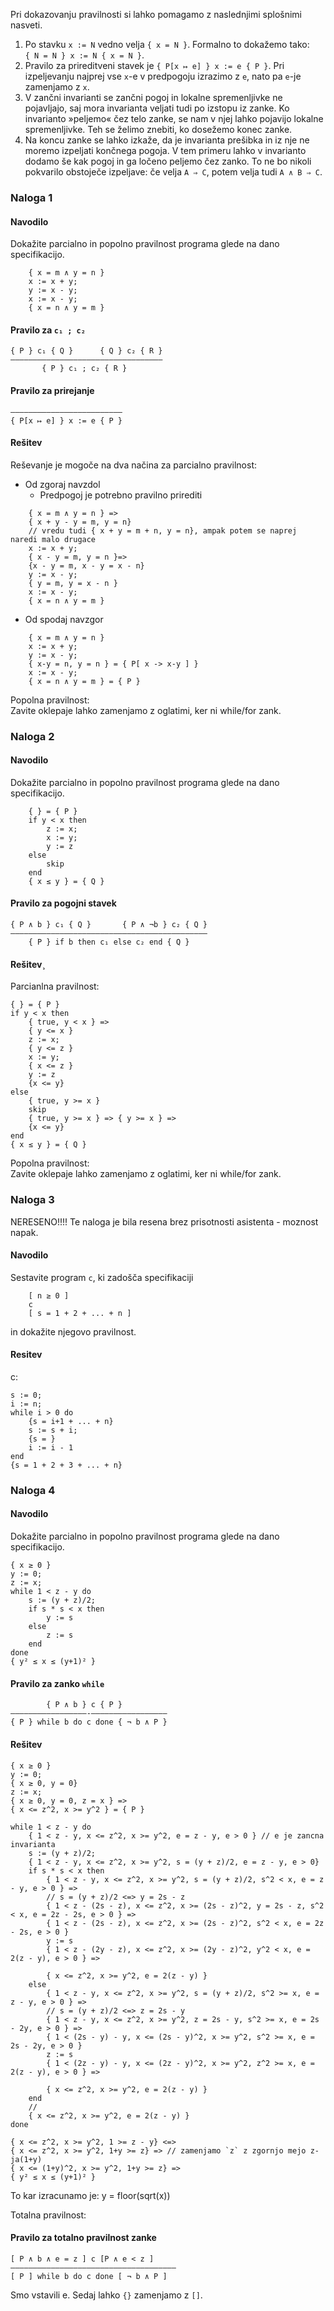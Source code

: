 Pri dokazovanju pravilnosti si lahko pomagamo z naslednjimi splošnimi nasveti.

1. Po stavku `x := N` vedno velja `{ x = N }`. Formalno to dokažemo tako:  
`{ N = N } x := N { x = N }`.
2. Pravilo za prireditveni stavek je `{ P[x ↦ e] } x := e { P }`. Pri izpeljevanju najprej vse `x`-e v predpogoju izrazimo z `e`, nato pa `e`-je zamenjamo z `x`.
3. V zančni invarianti se zančni pogoj in lokalne spremenljivke ne pojavljajo, saj mora invarianta veljati tudi po izstopu iz zanke. Ko invarianto »peljemo« čez telo zanke, se nam v njej lahko pojavijo lokalne spremenljivke. Teh se želimo znebiti, ko dosežemo konec zanke.
4. Na koncu zanke se lahko izkaže, da je invarianta prešibka in iz nje ne moremo izpeljati končnega pogoja. V tem primeru lahko v invarianto dodamo še kak pogoj in ga ločeno peljemo čez zanko. To ne bo nikoli pokvarilo obstoječe izpeljave: če velja `A ⇒ C`, potem velja tudi `A ∧ B ⇒ C`.

### Naloga 1 
#### Navodilo
Dokažite parcialno in popolno pravilnost programa glede na dano specifikacijo.
```
	{ x = m ∧ y = n }
	x := x + y;
	y := x - y;
	x := x - y;
	{ x = n ∧ y = m }
```

#### Pravilo za `c₁ ; c₂`

    { P } c₁ { Q }      { Q } c₂ { R }
    —————————————————————————————————–
           { P } c₁ ; c₂ { R } 
#### Pravilo za prirejanje 

    ————————————————————————–
    { P[x ↦ e] } x := e { P }

#### Rešitev
Reševanje je mogoče na dva načina za parcialno pravilnost:
 - Od zgoraj navzdol
    - Predpogoj je potrebno pravilno prirediti
```
    { x = m ∧ y = n } =>
    { x + y - y = m, y = n}
    // vredu tudi { x + y = m + n, y = n}, ampak potem se naprej naredi malo drugace
    x := x + y;
    { x - y = m, y = n }=>
    {x - y = m, x - y = x - n}
    y := x - y;
    { y = m, y = x - n }
    x := x - y;
    { x = n ∧ y = m }
```

 - Od spodaj navzgor
```
    { x = m ∧ y = n }
    x := x + y;
    y := x - y;
    { x-y = n, y = n } = { P[ x -> x-y ] }
	x := x - y;
    { x = n ∧ y = m } = { P }
```
Popolna pravilnost:  
    Zavite oklepaje lahko zamenjamo z oglatimi, ker ni while/for zank.

### Naloga 2
#### Navodilo
Dokažite parcialno in popolno pravilnost programa glede na dano specifikacijo.
```
	{ } = { P }
	if y < x then
        z := x;
        x := y;
        y := z
    else
        skip
	end
	{ x ≤ y } = { Q }
```
#### Pravilo za pogojni stavek

    { P ∧ b } c₁ { Q }       { P ∧ ¬b } c₂ { Q }
    ———————————————————————————————————————————–
        { P } if b then c₁ else c₂ end { Q }

#### Rešitev¸
Parcianlna pravilnost:
```
{ } = { P }
if y < x then
    { true, y < x } =>
    { y <= x }
    z := x;
    { y <= z }
    x := y;
    { x <= z }
    y := z
    {x <= y}
else
    { true, y >= x }
    skip
    { true, y >= x } => { y >= x } =>
    {x <= y}
end
{ x ≤ y } = { Q }
```
Popolna pravilnost:  
    Zavite oklepaje lahko zamenjamo z oglatimi, ker ni while/for zank.


### Naloga 3
NERESENO!!!! 
Te naloga je bila resena brez prisotnosti asistenta - moznost napak.
#### Navodilo
Sestavite program `c`, ki zadošča specifikaciji
```
	[ n ≥ 0 ]
	c
	[ s = 1 + 2 + ... + n ]
```
in dokažite njegovo pravilnost.

#### Resitev
c:
```
s := 0;
i := n;
while i > 0 do
    {s = i+1 + ... + n}
    s := s + i;
    {s = }
    i := i - 1
end
{s = 1 + 2 + 3 + ... + n}
```

### Naloga 4
#### Navodilo
Dokažite parcialno in popolno pravilnost programa glede na dano specifikacijo.
```
{ x ≥ 0 }
y := 0;
z := x;
while 1 < z - y do 
    s := (y + z)/2;
    if s * s < x then
        y := s
    else
        z := s
    end
done
{ y² ≤ x ≤ (y+1)² }
```

#### Pravilo za zanko `while`

            { P ∧ b } c { P }
    —————————————————-————————————————–
    { P } while b do c done { ¬ b ∧ P }

#### Rešitev
```
{ x ≥ 0 }
y := 0;
{ x ≥ 0, y = 0}
z := x;
{ x ≥ 0, y = 0, z = x } =>
{ x <= z^2, x >= y^2 } = { P }

while 1 < z - y do 
    { 1 < z - y, x <= z^2, x >= y^2, e = z - y, e > 0 } // e je zancna invarianta
    s := (y + z)/2;
    { 1 < z - y, x <= z^2, x >= y^2, s = (y + z)/2, e = z - y, e > 0}
    if s * s < x then
        { 1 < z - y, x <= z^2, x >= y^2, s = (y + z)/2, s^2 < x, e = z - y, e > 0 } =>
        // s = (y + z)/2 <=> y = 2s - z
        { 1 < z - (2s - z), x <= z^2, x >= (2s - z)^2, y = 2s - z, s^2 < x, e = 2z - 2s, e > 0 } =>
        { 1 < z - (2s - z), x <= z^2, x >= (2s - z)^2, s^2 < x, e = 2z - 2s, e > 0 }
        y := s
        { 1 < z - (2y - z), x <= z^2, x >= (2y - z)^2, y^2 < x, e = 2(z - y), e > 0 } =>

        { x <= z^2, x >= y^2, e = 2(z - y) }
    else
        { 1 < z - y, x <= z^2, x >= y^2, s = (y + z)/2, s^2 >= x, e = z - y, e > 0 } =>
        // s = (y + z)/2 <=> z = 2s - y
        { 1 < z - y, x <= z^2, x >= y^2, z = 2s - y, s^2 >= x, e = 2s - 2y, e > 0 } =>
        { 1 < (2s - y) - y, x <= (2s - y)^2, x >= y^2, s^2 >= x, e = 2s - 2y, e > 0 }
        z := s
        { 1 < (2z - y) - y, x <= (2z - y)^2, x >= y^2, z^2 >= x, e = 2(z - y), e > 0 } =>
         
        { x <= z^2, x >= y^2, e = 2(z - y) }
    end
    // 
    { x <= z^2, x >= y^2, e = 2(z - y) }
done

{ x <= z^2, x >= y^2, 1 >= z - y} <=>
{ x <= z^2, x >= y^2, 1+y >= z} => // zamenjamo `z` z zgornjo mejo z-ja(1+y)
{ x <= (1+y)^2, x >= y^2, 1+y >= z} =>
{ y² ≤ x ≤ (y+1)² }
``` 
To kar izracunamo je:  y = floor(sqrt(x))

Totalna pravilnost:
#### Pravilo za totalno pravilnost zanke
    [ P ∧ b ∧ e = z ] c [P ∧ e < z ]
    —————————————————————————————————————
    [ P ] while b do c done [ ¬ b ∧ P ]

Smo vstavili e. Sedaj lahko `{}` zamenjamo z `[]`.